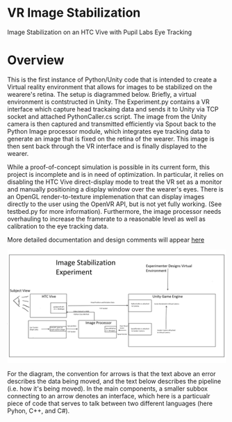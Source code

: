 # VR Image Stabilization
 Image Stabilization on an HTC Vive with Pupil Labs Eye Tracking


# Overview
This is the first instance of Python/Unity code that is intended to create a Virtual reality environment that allows for 
images to be stabilized on the wearere's retina.  The setup is diagrammed below. Briefly, a virtual environment is contstructed in Unity. The Experiment.py contains a VR interface which capture head trackaing data and sends it to Unity via TCP socket and attached PythonCaller.cs script. The image from the Unity camera is then captured and transmitted efficiently via Spout back to the Python Image processor module, which integrates eye tracking data to generate an image that is fixed on the retina of the wearer.
This image is then sent back through the VR interface and is finally displayed to the wearer. 

While a proof-of-concept simulation is possible in its current form, this project is incomplete and is in need of optimization. In particular, it relies on disabling the HTC Vive direct-display mode to treat the VR set as a monitor and manually positioning a display window over the wearer's eyes. There is an OpenGL render-to-texture implemenation that can display images directly to the user using the OpenVR API, but is not yet fully working. (See testbed.py for more information). Furthermore, the image processor needs overhauling to increase the framerate to a reasonable level as well as calibration to the eye tracking data. 

More detailed documentation and design comments will appear [here](https://docs.google.com/document/d/1Ki6IuGK9N-1hKzY6k1F9XGJD39YDePJ7ViyLEE8u380/edit?usp=sharing)


![Overview](overview.png)

For the diagram, the convention for arrows is that the text above an error describes the data being moved, and the text below describes the pipeline (i.e. how it's being moved).  In the main components, a smaller subbox connecting to an arrow denotes an interface, which here is a particualr piece of code that serves to talk between two different languages (here Pyhon, C++, and C#).
